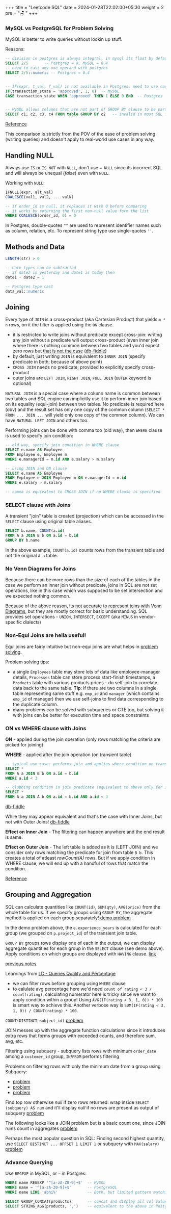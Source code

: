 +++
title = "Leetcode SQL"
date =  2024-01-28T22:02:00+05:30
weight = 2
pre = "🪑 "
+++

### MySQL vs PostgreSQL for Problem Solving

MySQL is better to write queries without lookin up stuff.

Reasons:
```sql
-- division in postgres is always integral, in mysql its float by default; it messes up with averages a lot
SELECT 2/5       -- Postgres = 0, MySQL = 0.4
-- need to cast any one operand with postgres
SELECT 2/5::numeric -- Postgres = 0.4


-- IF(expr, t_val, f_val) is not available in Postgres, need to use case expression
IF(transaction_state = 'approved', 1, 0)  -- MySQL
CASE transaction_state WHEN 'approved' THEN 1 ELSE 0 END  -- Postgres


-- MySQL allows columns that are not part of GROUP BY clause to be part of SELECT clause
SELECT c1, c2, c3, c4 FROM table GROUP BY c2   -- invalid in most SQL flavors, valid in MySQL  
```

[Reference](https://dba.stackexchange.com/questions/294989/is-mysql-breaking-the-standard-by-allowing-selecting-columns-that-are-not-part-o)

This comparison is strictly from the POV of the ease of problem solving (writing queries) and doesn't apply to real-world use cases in any way.

## Handling NULL
Always use `IS` or `IS NOT` with `NULL`, don't use `= NULL` since its incorrect SQL and will always be unequal (_false_) even with `NULL`.

Working with `NULL`:
```sql
IFNULL(expr, alt_val)
COALESCE(val1, val2, ... valN)

-- if order_id is null, it replaces it with 0 before comparing
-- it works by returning the first non-null value form the list
WHERE COALESCE(order_id, 0) = 0
```

In Postgres, double-quotes `""` are used to represent identifier names such as column, relation, etc. To represent string type use single-quotes `''`.

## Methods and Data
```sql
LENGTH(str) > 0

-- date types can be subtracted
-- if date2 is yesterday and date1 is today then
date1 - date2 = 1

-- Postgres type cast
data_val::numeric
```

## Joining
Every type of `JOIN` is a cross-product (aka Cartesian Product) that yields `m * n` rows, on it the filter is applied using the `ON` clause.
- it is restricted to write joins without predicate except cross-join: writing any join without a predicate will output cross-product (even inner join where there is nothing common between two tables and you'd expect zero rows but [that is not the case](https://sql-playground.wizardzines.com/#select%20*%20from%20clients%20inner%20join%20cats) ([db-fiddle](https://www.db-fiddle.com/f/kwBLvL8WUSbxvjSprJg5ce/304))
- by default, just writing `JOIN` is equivalent to `INNER JOIN` (specify predicate in both; because of above point)
- `CROSS JOIN` needs no predicate; provided to explicitly specify cross-product
 - outer joins are `LEFT JOIN`, `RIGHT JOIN`, `FULL JOIN` (`OUTER` keyword is optional)

`NATURAL JOIN` is a special case where a column name is common between two tables and SQL engine can implicitly use it to perform inner join based on its equality (equi-join) between two tables. No predicate is required here (obv) and the result set has only one copy of the common column (`SELECT * FROM ... JOIN ...` will yield only one copy of the common column). We can have `NATURAL LEFT JOIN` and others too.

Performing joins can be done with comma too (old way), then `WHERE` clause is used to specify join condition:
```sql
-- old way, specify join condition in WHERE clause
SELECT e.name AS Employee 
FROM Employee e, Employee m
WHERE e.managerId = m.id AND e.salary > m.salary

-- using JOIN and ON clause
SELECT e.name AS Employee 
FROM Employee e JOIN Employee m ON e.managerId = m.id 
WHERE e.salary > m.salary

-- comma is equivalent to CROSS JOIN if no WHERE clause is specified
```

### SELECT clause with Joins 
A transient "join" table is created (projection) which can be accessed in the `SELECT` clause using original table aliases.

```sql
SELECT b.name, COUNT(a.id)
FROM A a JOIN B b ON a.id = b.id
GROUP BY b.name
```
In the above example, `COUNT(a.id)` counts rows from the transient table and not the original `A a` table.

### No Venn Diagrams for Joins
Because there can be more rows than the size of each of the tables in the case we perform an inner join without predicate, joins in SQL are not set operations, like in this case which was supposed to be set intersection and we expected nothing common.

Because of the above reason, its [not accurate to represent joins with Venn Diagrams](https://blog.jooq.org/say-no-to-venn-diagrams-when-explaining-joins/), but they are mostly correct for basic understanding. SQL provides set operations - `UNION`, `INTERSECT`, `EXCEPT` (aka `MINUS` in vendor-specific dialects)

### Non-Equi Joins are hella useful! 
Equi joins are fairly intuitive but non-equi joins are what helps in [problem solving](https://learnsql.com/blog/sql-non-equi-joins-examples/).

Problem solving tips:
- a single `Employees` table may store lots of data like employee-manager details, `Processes` table can store process start-finish timestamps, a `Products` table with various products prices - do self-join to correlate data back to the same table. **Tip**: if there are two columns in a single table representing same stuff e.g. `emp_id` and `manager` (which contains `emp_id` of manager) then we use self-joins to find data corresponding to the duplicate column.
- many problems can be solved with subqueries or CTE too, but solving it with joins can be better for execution time and space constraints 

### ON vs WHERE clause with Joins
**ON** - applied during the join operation (only rows matching the criteria are picked for joining)

**WHERE** - applied after the join operation (on transient table)

```sql
-- typical use case: performs join and applies where condition on transient join table
SELECT *
FROM A a JOIN B b ON a.id = b.id
WHERE a.id < 3

-- clubbing condition in join predicate (equivalent to above only for inner joins)
SELECT *
FROM A a JOIN A b ON a.id = b.id AND a.id < 3
```
[db-fiddle](https://www.db-fiddle.com/f/kwBLvL8WUSbxvjSprJg5ce/300)

While they may appear equivalent and that's the case with Inner Joins, but not with Outer Joins! [db-fiddle](https://www.db-fiddle.com/f/kwBLvL8WUSbxvjSprJg5ce/303)

**Effect on Inner Join** - The filtering can happen anywhere and the end result is same.

**Effect on Outer Join** - The left table is added as it is (LEFT JOIN) and we consider only rows matching the predicate for join from table `B b`. This creates a total of atleast _rowCount(A)_ rows. But if we apply condition in WHERE clause, we will end up with a handful of rows that match the condition.

[Reference](https://www.atlassian.com/data/sql/difference-between-where-and-on-in-sql)

## Grouping and Aggregation
SQL can calculate quantities like `COUNT(id)`, `SUM(qty)`, `AVG(price)` from the whole table for us. If we specify groups using `GROUP BY`, the aggregate method is applied on each group separately! [demo problem](https://leetcode.com/problems/project-employees-i/)

In the demo problem above, the `e.experience_years` is calculated for each group (we grouped on `p.project_id`) of the transient join table.

`GROUP BY` groups rows display one of each in the output, we can display aggregate quantities for each group in the `SELECT` clause (see demo above). Apply conditions on which groups are displayed with `HAVING` clause. [link](https://leetcode.com/problems/managers-with-at-least-5-direct-reports/)

[previous notes](https://hashdefine.netlify.app/data/rdbms/basics/#group-by)

Learnings from [LC - Queries Quality and Percentage](https://leetcode.com/problems/queries-quality-and-percentage)
- we can filter rows before grouping using `WHERE` clause
- to calulate avg percentage here we'd need `count of rating < 3 / count(rating)`, calculating numerator here is tricky since we want to apply condition within a group! Using `AVG(IF(rating < 3, 1, 0)) * 100` is smart way to achieve this. Another verbose way is `SUM(IF(rating < 3, 1, 0)) / COUNT(rating) * 100`.

`COUNT(DISTINCT subject_id)` [problem](https://leetcode.com/problems/number-of-unique-subjects-taught-by-each-teacher/)

JOIN messes up with the aggregate function calculations since it introduces extra rows that forms groups with exceeded counts, and therefore sum, avg, etc.

Filtering using subquery - subquery lists rows with minimum `order_date` among a `customer_id` group, `IN`/`FROM` performs filtering

Problems on filtering rows with only the minimum date from a group using Subquery:
- [problem](https://leetcode.com/problems/immediate-food-delivery-ii/)
- [problem](https://leetcode.com/problems/game-play-analysis-iv/)
- [problem](https://leetcode.com/problems/product-sales-analysis-iii/)


Find top row otherwise _null_ if zero rows returned: wrap inside `SELECT (subquery) AS num` and it'll display _null_ if no rows are present as output of subquery [problem](https://leetcode.com/problems/biggest-single-number/)

The following looks like a JOIN problem but is a basic count one, since JOIN ruins count in aggregates [problem](https://leetcode.com/problems/customers-who-bought-all-products/)

Perhaps the most popular question in SQL: Finding second highest quantity, use `SELECT DISTINCT ... OFFSET 1 LIMIT 1` or subquery with `MAX(salary)` [problem](https://leetcode.com/problems/second-highest-salary/)

### Advance Querying
Use `REGEXP` in MySQL, or `~` in Postgres:
```sql
WHERE name REGEXP '^[a-zA-Z0-9]+$'  -- MySQL
WHERE name ~ '^[a-zA-Z0-9]+$'       -- PostgreSQL
WHERE name LIKE 'abhi%'             -- Both, but limited pattern matching (not Regex)

SELECT GROUP_CONCAT(products)       -- concat and display all col values of a group separated by a comma (,)
SELECT STRING_AGG(products, ',')    -- equivalent to the above in PostgreSQL
```